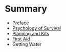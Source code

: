 # Summary

* [Preface](README.md)
* [Psychology of Survival](psychology.md)
* [Planning and Kits](planning_and_kits.md)
* [First Aid](first_aid.md)
* Getting Water


